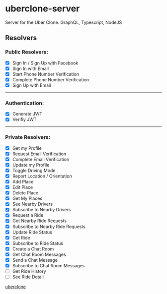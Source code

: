 # uberclone-server

Server for the Uber Clone. GraphQL, Typescript, NodeJS

## Resolvers

### Public Resolvers:

- [x] Sign In / Sign Up with Facebook
- [x] Sign In with Email
- [x] Start Phone Number Verification
- [x] Complete Phone Number Verification
- [x] Sign Up with Email

---

### Authentication:

- [x] Generate JWT
- [x] Verifiy JWT

---

### Private Resolvers:

- [x] Get my Profile
- [x] Request Email Verification
- [x] Complete Email Verification
- [x] Update my Profile
- [x] Toggle Driving Mode
- [x] Report Location / Orientation
- [x] Add Place
- [x] Edit Place
- [x] Delete Place
- [x] Get My Places
- [x] See Nearby Drivers
- [x] Subscribe to Nearby Drivers
- [x] Request a Ride
- [x] Get Nearby Ride Requests
- [x] Subscribe to Nearby Ride Requests
- [x] Update Ride Status
- [x] Get Ride
- [x] Subscribe to Ride Status
- [x] Create a Chat Room
- [x] Get Chat Room Messages
- [x] Send a Chat Message
- [x] Subscribe to Chat Room Messages
- [ ] Get Ride History
- [ ] See Ride Detail

[uberclone](https://iok97531.github.io/uberclone-client/)
